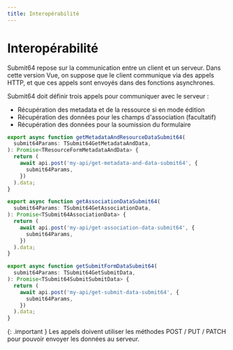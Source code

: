 ```yaml
---
title: Interopérabilité
---
```


# Interopérabilité

Submit64 repose sur la communication entre un client et un serveur.
Dans cette version Vue, on suppose que le client communique via des appels HTTP,
et que ces appels sont envoyés dans des fonctions asynchrones.

Submit64 doit définir trois appels pour communiquer avec le serveur : 
- Récupération des metadata et de la ressource si en mode édition
- Récupération des données pour les champs d'association (facultatif)
- Récupération des données pour la soumission du formulaire

```ts
export async function getMetadataAndResourceDataSubmit64(
  submit64Params: TSubmit64GetMetadataAndData,
): Promise<TResourceFormMetadataAndData> {
  return (
    await api.post('my-api/get-metadata-and-data-submit64', {
      submit64Params,
    })
  ).data;
}

export async function getAssociationDataSubmit64(
  submit64Params: TSubmit64GetAssociationData,
): Promise<TSubmit64AssociationData> {
  return (
    await api.post('my-api/get-association-data-submit64', {
      submit64Params,
    })
  ).data;
}

export async function getSubmitFormDataSubmit64(
  submit64Params: TSubmit64GetSubmitData,
): Promise<TSubmit64SubmitSubmitData> {
  return (
    await api.post('my-api/get-submit-data-submit64', {
      submit64Params,
    })
  ).data;
}
```

{: .important }
Les appels doivent utiliser les méthodes POST / PUT / PATCH pour pouvoir envoyer les données au serveur.